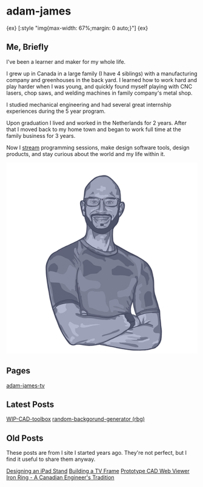 # adam-james

{ex}
[:style "img{max-width: 67%;margin: 0 auto;}"]
{ex}

## Me, Briefly

I've been a learner and maker for my whole life.

I grew up in Canada in a large family (I have 4 siblings) with a manufacturing company and greenhouses in the back yard. I learned how to work hard and play harder when I was young, and quickly found myself playing with CNC lasers, chop saws, and welding machines in family company's metal shop.

I studied mechanical engineering and had several great internship experiences during the 5 year program.

Upon graduation I lived and worked in the Netherlands for 2 years. After that I moved back to my home town and began to work full time at the family business for 3 years.

Now I [stream](https://www.twitch.tv/adam_james_tv) programming sessions, make design software tools, design products, and stay curious about the world and my life within it.

![it's a drawing of me](self.png)

## Pages
[adam-james-tv](https://adam-james-v.github.io/stream/)

## Latest Posts
[WIP-CAD-toolbox](https://adam-james-v.github.io/dev/toolbox/)
[random-backgorund-generator (rbg)](https://adam-james-v.github.io/rbg/)

## Old Posts
These posts are from I site I started years ago. They're not perfect, but I find it useful to share them anyway.

[Designing an iPad Stand](https://adam-james-v.github.io/oldsite/design/ipad_stand/)
[Building a TV Frame](https://adam-james-v.github.io/oldsite/design/tv_frame/)
[Prototype CAD Web Viewer](https://adam-james-v.github.io/oldsite/design/web_viewer/)
[Iron Ring - A Canadian Engineer's Tradition](https://adam-james-v.github.io/oldsite/engineering/iron_ring/)

